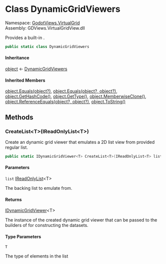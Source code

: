# <a id="GodotViews_VirtualGrid_DynamicGridViewers"></a> Class DynamicGridViewers

Namespace: [GodotViews.VirtualGrid](GodotViews.VirtualGrid.md)  
Assembly: GDViews.VirtualGridView.dll  

Provides a built-in <xref href="GodotViews.VirtualGrid.IDynamicGridViewer%601" data-throw-if-not-resolved="false"></xref>.

```csharp
public static class DynamicGridViewers
```

#### Inheritance

[object](https://learn.microsoft.com/dotnet/api/system.object) ← 
[DynamicGridViewers](GodotViews.VirtualGrid.DynamicGridViewers.md)

#### Inherited Members

[object.Equals\(object?\)](https://learn.microsoft.com/dotnet/api/system.object.equals\#system\-object\-equals\(system\-object\)), 
[object.Equals\(object?, object?\)](https://learn.microsoft.com/dotnet/api/system.object.equals\#system\-object\-equals\(system\-object\-system\-object\)), 
[object.GetHashCode\(\)](https://learn.microsoft.com/dotnet/api/system.object.gethashcode), 
[object.GetType\(\)](https://learn.microsoft.com/dotnet/api/system.object.gettype), 
[object.MemberwiseClone\(\)](https://learn.microsoft.com/dotnet/api/system.object.memberwiseclone), 
[object.ReferenceEquals\(object?, object?\)](https://learn.microsoft.com/dotnet/api/system.object.referenceequals), 
[object.ToString\(\)](https://learn.microsoft.com/dotnet/api/system.object.tostring)

## Methods

### <a id="GodotViews_VirtualGrid_DynamicGridViewers_CreateList__1_System_Collections_Generic_IReadOnlyList___0__"></a> CreateList<T\>\(IReadOnlyList<T\>\)

Create an dynamic grid viewer that emulates a 2D list view from provided regular list.

```csharp
public static IDynamicGridViewer<T> CreateList<T>(IReadOnlyList<T> list)
```

#### Parameters

`list` [IReadOnlyList](https://learn.microsoft.com/dotnet/api/system.collections.generic.ireadonlylist\-1)<T\>

The backing list to emulate from.

#### Returns

 [IDynamicGridViewer](GodotViews.VirtualGrid.IDynamicGridViewer\-1.md)<T\>

The instance of the created dynamic grid viewer that
    can be passed to the builders of <xref href="GodotViews.VirtualGrid.IVirtualGridView%601" data-throw-if-not-resolved="false"></xref>
    for constructing the datasets.

#### Type Parameters

`T` 

The type of elements in the list

